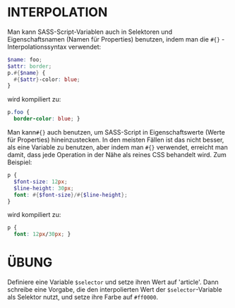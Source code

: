 # INTERPOLATION

Man kann SASS-Script-Variablen auch in Selektoren und  Eigenschaftsnamen (Namen für Properties) benutzen, indem man die `#{}` -Interpolationssyntax verwendet:

```scss
$name: foo;
$attr: border;
p.#{$name} {
  #{$attr}-color: blue;
}
```

wird kompiliert zu:

```css
p.foo {
  border-color: blue; }
```

Man kann`#{}` auch benutzen, um SASS-Script in Eigenschaftswerte (Werte für Properties) hineinzustecken. In den meisten Fällen ist das nicht besser, als eine Variable zu benutzen, aber indem man `#{}` verwendet, erreicht man damit, dass jede Operation in der Nähe als reines CSS behandelt wird. Zum Beispiel:

```scss
p {
  $font-size: 12px;
  $line-height: 30px;
  font: #{$font-size}/#{$line-height};
}
```

wird kompiliert zu:

```css
p {
  font: 12px/30px; }
```

# ÜBUNG

Definiere eine Variable `$selector` und setze ihren Wert auf 'article'. Dann schreibe eine Vorgabe, die den interpolierten Wert der `$selector`-Variable als Selektor nutzt, und setze ihre Farbe auf `#ff0000`.
